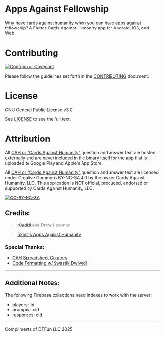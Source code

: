 # Apps Against Fellowship

Why have cards against humanity when you can have apps against fellowship? A Flutter Cards Against Humanity app for Android, iOS, and Web.

# Contributing

[![Contributor Covenant](https://img.shields.io/badge/Contributor%20Covenant-v2.0%20adopted-ff69b4.svg)](CODE_OF_CONDUCT.md)

Please follow the guidelines set forth in the [CONTRIBUTING](CONTRIBUTING.md) document.

# License

GNU General Public License v3.0

See [LICENSE](LICENSE) to see the full text.

# Attribution

All [CAH or "Cards Against Humanity"](https://cardsagainsthumanity.com/) question and answer text are hosted externally and are never included in the binary itself for the app that is uploaded to Google Play and Apple's App Store.

All [CAH or "Cards Against Humanity"](https://cardsagainsthumanity.com/) question and answer text are licensed under Creative Commons BY-NC-SA 4.0 by the owner Cards Against Humanity, LLC. This application is NOT official, produced, endorsed or supported by Cards Against Humanity, LLC.

[![CC-BY-NC-SA](assets/cc_by_nc_sa.png)](https://creativecommons.org/licenses/by-nc-sa/4.0/legalcode)

## Credits:

> [r0adkll](https://github.com/r0adkll)
> aka Drew Heavner

> [52inc's Apps Against Humanity](https://github.com/52inc/AppsAgainstHumanity)

### Special Thanks:

- [CAH Spreadsheet Curators](https://docs.google.com/spreadsheets/d/1lsy7lIwBe-DWOi2PALZPf5DgXHx9MEvKfRw1GaWQkzg/edit)
- [Code Formatting w/ Swastik Dwivedi](https://dev.to/drunckj/setting-up-code-formatting-with-eslint-typescript-and-prettier-in-visual-studio-code-44an)

---

## Additional Notes:

The following Firebase collections need indexes to work with the server:

- players : id
- prompts : cid
- responses: cid

---

Compliments of DTFun LLC 2025
